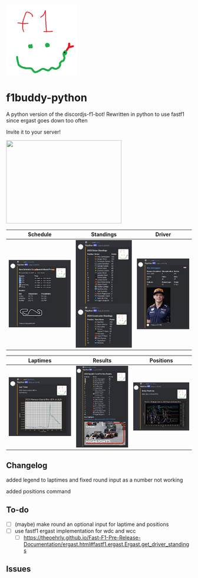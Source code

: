 <img src="/botPics/f1python192.png">

# f1buddy-python

A python version of the discordjs-f1-bot! 
Rewritten in python to use fastf1 since ergast goes down too often

Invite it to your server!

<a href="https://discord.com/api/oauth2/authorize?client_id=1059405703116242995&permissions=2147798016&scope=bot">
    <img src="https://logodownload.org/wp-content/uploads/2017/11/discord-logo-01.png" width="313" height="225">
</a>

Schedule             |  Standings|  Driver|  
:-------------------------:|:-------------------------:|:-------------------------:
![](/images/schedule.png)  |  ![](/images/wdcwcc.png)|  ![](/images/driver.png)|  

Laptimes|  Results|  Positions
:-------------------------:|:-------------------------:|:-------------------------:
![](/images/laptimes.png)|  ![](/images/results.png)|  ![](/images/positions.png)

## Changelog

added legend to laptimes and fixed round input as a number not working

added positions command


## To-do
- [ ] (maybe) make round an optional input for laptime and positions
- [ ] use fastf1 ergast implementation for wdc and wcc
    - [ ] https://theoehrly.github.io/Fast-F1-Pre-Release-Documentation/ergast.html#fastf1.ergast.Ergast.get_driver_standings

## Issues



